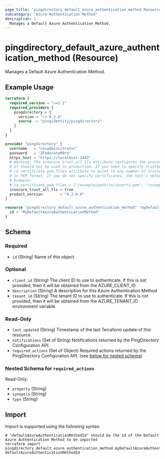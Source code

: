 ```yaml
---
page_title: "pingdirectory_default_azure_authentication_method Resource - terraform-provider-pingdirectory"
subcategory: "Azure Authentication Method"
description: |-
  Manages a Default Azure Authentication Method.
---
```


# pingdirectory_default_azure_authentication_method (Resource)

Manages a Default Azure Authentication Method.

## Example Usage

```terraform
terraform {
  required_version = ">=1.1"
  required_providers {
    pingdirectory = {
      version = "~> 0.3.0"
      source  = "pingidentity/pingdirectory"
    }
  }
}

provider "pingdirectory" {
  username   = "cn=administrator"
  password   = "2FederateM0re"
  https_host = "https://localhost:1443"
  # Warning: The insecure_trust_all_tls attribute configures the provider to trust any certificate presented by the PingDirectory server.
  # It should not be used in production. If you need to specify trusted CA certificates, use the
  # ca_certificate_pem_files attribute to point to any number of trusted CA certificate files
  # in PEM format. If you do not specify certificates, the host's default root CA set will be used.
  # Example:
  # ca_certificate_pem_files = ["/example/path/to/cacert1.pem", "/example/path/to/cacert2.pem"]
  insecure_trust_all_tls = true
  product_version        = "9.2.0.0"
}

resource "pingdirectory_default_azure_authentication_method" "myDefaultAzureAuthenticationMethod" {
  id = "MyDefaultAzureAuthenticationMethod"
}
```

<!-- schema generated by tfplugindocs -->
## Schema

### Required

- `id` (String) Name of this object.

### Optional

- `client_id` (String) The client ID to use to authenticate. If this is not provided, then it will be obtained from the AZURE_CLIENT_ID
- `description` (String) A description for this Azure Authentication Method
- `tenant_id` (String) The tenant ID to use to authenticate. If this is not provided, then it will be obtained from the AZURE_TENANT_ID environment variable.

### Read-Only

- `last_updated` (String) Timestamp of the last Terraform update of this resource.
- `notifications` (Set of String) Notifications returned by the PingDirectory Configuration API.
- `required_actions` (Set of Object) Required actions returned by the PingDirectory Configuration API. (see [below for nested schema](#nestedatt--required_actions))

<a id="nestedatt--required_actions"></a>
### Nested Schema for `required_actions`

Read-Only:

- `property` (String)
- `synopsis` (String)
- `type` (String)

## Import

Import is supported using the following syntax:

```shell
# "defaultAzureAuthenticationMethodId" should be the id of the Default Azure Authentication Method to be imported
terraform import pingdirectory_default_azure_authentication_method.myDefaultAzureAuthenticationMethod defaultAzureAuthenticationMethodId
```

